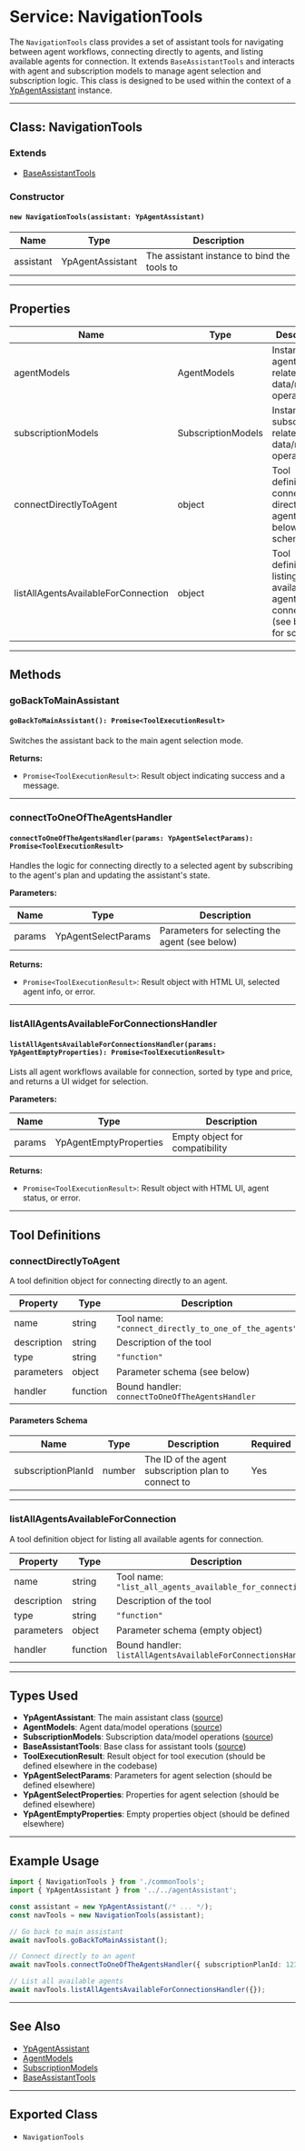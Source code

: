 # Service: NavigationTools

The `NavigationTools` class provides a set of assistant tools for navigating between agent workflows, connecting directly to agents, and listing available agents for connection. It extends `BaseAssistantTools` and interacts with agent and subscription models to manage agent selection and subscription logic. This class is designed to be used within the context of a [YpAgentAssistant](../../agentAssistant.js) instance.

---

## Class: NavigationTools

### Extends
- [BaseAssistantTools](./baseTools.md)

### Constructor

#### `new NavigationTools(assistant: YpAgentAssistant)`

| Name      | Type              | Description                                 |
|-----------|-------------------|---------------------------------------------|
| assistant | YpAgentAssistant  | The assistant instance to bind the tools to |

---

## Properties

| Name                         | Type                | Description                                                                                 |
|------------------------------|---------------------|---------------------------------------------------------------------------------------------|
| agentModels                  | AgentModels         | Instance for agent-related data/model operations                                            |
| subscriptionModels           | SubscriptionModels  | Instance for subscription-related data/model operations                                     |
| connectDirectlyToAgent       | object              | Tool definition for connecting directly to an agent (see below for schema)                  |
| listAllAgentsAvailableForConnection | object        | Tool definition for listing all available agents for connection (see below for schema)       |

---

## Methods

### goBackToMainAssistant

#### `goBackToMainAssistant(): Promise<ToolExecutionResult>`

Switches the assistant back to the main agent selection mode.

**Returns:**  
- `Promise<ToolExecutionResult>`: Result object indicating success and a message.

---

### connectToOneOfTheAgentsHandler

#### `connectToOneOfTheAgentsHandler(params: YpAgentSelectParams): Promise<ToolExecutionResult>`

Handles the logic for connecting directly to a selected agent by subscribing to the agent's plan and updating the assistant's state.

**Parameters:**

| Name   | Type                | Description                                 |
|--------|---------------------|---------------------------------------------|
| params | YpAgentSelectParams | Parameters for selecting the agent (see below)|

**Returns:**  
- `Promise<ToolExecutionResult>`: Result object with HTML UI, selected agent info, or error.

---

### listAllAgentsAvailableForConnectionsHandler

#### `listAllAgentsAvailableForConnectionsHandler(params: YpAgentEmptyProperties): Promise<ToolExecutionResult>`

Lists all agent workflows available for connection, sorted by type and price, and returns a UI widget for selection.

**Parameters:**

| Name   | Type                   | Description                                 |
|--------|------------------------|---------------------------------------------|
| params | YpAgentEmptyProperties | Empty object for compatibility              |

**Returns:**  
- `Promise<ToolExecutionResult>`: Result object with HTML UI, agent status, or error.

---

## Tool Definitions

### connectDirectlyToAgent

A tool definition object for connecting directly to an agent.

| Property     | Type                        | Description                                                                 |
|--------------|-----------------------------|-----------------------------------------------------------------------------|
| name         | string                      | Tool name: `"connect_directly_to_one_of_the_agents"`                        |
| description  | string                      | Description of the tool                                                     |
| type         | string                      | `"function"`                                                                |
| parameters   | object                      | Parameter schema (see below)                                                |
| handler      | function                    | Bound handler: `connectToOneOfTheAgentsHandler`                             |

#### Parameters Schema

| Name               | Type   | Description                        | Required |
|--------------------|--------|------------------------------------|----------|
| subscriptionPlanId | number | The ID of the agent subscription plan to connect to | Yes      |

---

### listAllAgentsAvailableForConnection

A tool definition object for listing all available agents for connection.

| Property     | Type                        | Description                                                                 |
|--------------|-----------------------------|-----------------------------------------------------------------------------|
| name         | string                      | Tool name: `"list_all_agents_available_for_connection"`                      |
| description  | string                      | Description of the tool                                                     |
| type         | string                      | `"function"`                                                                |
| parameters   | object                      | Parameter schema (empty object)                                             |
| handler      | function                    | Bound handler: `listAllAgentsAvailableForConnectionsHandler`                |

---

## Types Used

- **YpAgentAssistant**: The main assistant class ([source](../../agentAssistant.js))
- **AgentModels**: Agent data/model operations ([source](./models/agents.js))
- **SubscriptionModels**: Subscription data/model operations ([source](./models/subscriptions.js))
- **BaseAssistantTools**: Base class for assistant tools ([source](./baseTools.js))
- **ToolExecutionResult**: Result object for tool execution (should be defined elsewhere in the codebase)
- **YpAgentSelectParams**: Parameters for agent selection (should be defined elsewhere)
- **YpAgentSelectProperties**: Properties for agent selection (should be defined elsewhere)
- **YpAgentEmptyProperties**: Empty properties object (should be defined elsewhere)

---

## Example Usage

```typescript
import { NavigationTools } from './commonTools';
import { YpAgentAssistant } from '../../agentAssistant';

const assistant = new YpAgentAssistant(/* ... */);
const navTools = new NavigationTools(assistant);

// Go back to main assistant
await navTools.goBackToMainAssistant();

// Connect directly to an agent
await navTools.connectToOneOfTheAgentsHandler({ subscriptionPlanId: 123 });

// List all available agents
await navTools.listAllAgentsAvailableForConnectionsHandler({});
```

---

## See Also

- [YpAgentAssistant](../../agentAssistant.js)
- [AgentModels](./models/agents.md)
- [SubscriptionModels](./models/subscriptions.md)
- [BaseAssistantTools](./baseTools.md)

---

## Exported Class

- `NavigationTools`